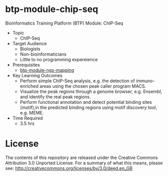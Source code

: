# btp-module-chip-seq
Bioinformatics Training Platform (BTP) Module: ChIP-Seq

  * Topic
    * ChIP-Seq
  * Target Audience
    * Biologists
	* Non-bioinformaticians
	* Little to no programming expereience
  * Prerequisites
    * [btp-module-ngs-mapping](https://github.com/BPA-CSIRO-Workshops/btp-module-ngs-mapping)
  * Key Learning Outcomes
    * Perform simple ChIP-Seq analysis, e.g. the detection of immuno-enriched areas using the chosen peak caller program MACS.
    * Visualize the peak regions through a genome browser, e.g. Ensembl, and identify the real peak regions.
    * Perform functional annotation and detect potential binding sites (motif),in the predicted binding regions using motif discovery tool, e.g. MEME.
  * Time Required
    * 3.5 hrs

License
=======
The contents of this repository are released under the Creative Commons
Attribution 3.0 Unported License. For a summary of what this means,
please see:
http://creativecommons.org/licenses/by/3.0/deed.en_GB
